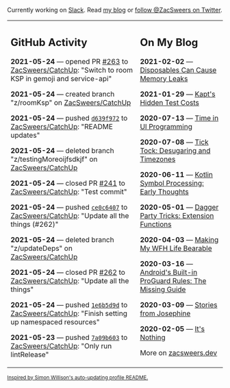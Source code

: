 Currently working on [Slack](https://slack.com/). Read [my blog](https://zacsweers.dev/) or [follow @ZacSweers on Twitter](https://twitter.com/ZacSweers).

<table><tr><td valign="top" width="60%">

## GitHub Activity
<!-- githubActivity starts -->
**2021-05-24** — opened PR [#263](https://api.github.com/repos/ZacSweers/CatchUp/pulls/263) to [ZacSweers/CatchUp](https://api.github.com/repos/ZacSweers/CatchUp): "Switch to room KSP in gemoji and service-api"

**2021-05-24** — created branch "z/roomKsp" on [ZacSweers/CatchUp](https://api.github.com/repos/ZacSweers/CatchUp)

**2021-05-24** — pushed [`d639f972`](https://github.com/ZacSweers/CatchUp/commit/d639f972eb8634ec8477604f547ad197f61e5114) to [ZacSweers/CatchUp](https://api.github.com/repos/ZacSweers/CatchUp): "README updates"

**2021-05-24** — deleted branch "z/testingMoreoijfsdkjf" on [ZacSweers/CatchUp](https://api.github.com/repos/ZacSweers/CatchUp)

**2021-05-24** — closed PR [#241](https://api.github.com/repos/ZacSweers/CatchUp/pulls/241) to [ZacSweers/CatchUp](https://api.github.com/repos/ZacSweers/CatchUp): "Test commit"

**2021-05-24** — pushed [`ce0c6407`](https://github.com/ZacSweers/CatchUp/commit/ce0c6407444a44de459f2e0a823e58a793f7e6b2) to [ZacSweers/CatchUp](https://api.github.com/repos/ZacSweers/CatchUp): "Update all the things (#262)"

**2021-05-24** — deleted branch "z/updateDeps" on [ZacSweers/CatchUp](https://api.github.com/repos/ZacSweers/CatchUp)

**2021-05-24** — closed PR [#262](https://api.github.com/repos/ZacSweers/CatchUp/pulls/262) to [ZacSweers/CatchUp](https://api.github.com/repos/ZacSweers/CatchUp): "Update all the things"

**2021-05-24** — pushed [`1e6b5d9d`](https://github.com/ZacSweers/CatchUp/commit/1e6b5d9d906eb43b134a24f587b0a27d4d41dd46) to [ZacSweers/CatchUp](https://api.github.com/repos/ZacSweers/CatchUp): "Finish setting up namespaced resources"

**2021-05-23** — pushed [`7a09b603`](https://github.com/ZacSweers/CatchUp/commit/7a09b603d9fc1e2cf483f22dbf0b463f12d1fee2) to [ZacSweers/CatchUp](https://api.github.com/repos/ZacSweers/CatchUp): "Only run lintRelease"
<!-- githubActivity ends -->
</td><td valign="top" width="40%">

## On My Blog
<!-- blog starts -->
**2021-02-02** — [Disposables Can Cause Memory Leaks](https://www.zacsweers.dev/disposables-can-cause-memory-leaks/)

**2021-01-29** — [Kapt's Hidden Test Costs](https://www.zacsweers.dev/kapts-hidden-test-costs/)

**2020-07-13** — [Time in UI Programming](https://www.zacsweers.dev/time-in-ui/)

**2020-07-08** — [Tick Tock: Desugaring and Timezones](https://www.zacsweers.dev/ticktock-desugaring-timezones/)

**2020-06-11** — [Kotlin Symbol Processing: Early Thoughts](https://www.zacsweers.dev/kotlin-symbol-processor-early-thoughts/)

**2020-05-01** — [Dagger Party Tricks: Extension Functions](https://www.zacsweers.dev/dagger-party-tricks-extension-functions/)

**2020-04-03** — [Making My WFH Life Bearable](https://www.zacsweers.dev/making-wfh-life-bearable/)

**2020-03-16** — [Android's Built-in ProGuard Rules: The Missing Guide](https://www.zacsweers.dev/android-proguard-rules/)

**2020-03-09** — [Stories from Josephine](https://www.zacsweers.dev/stories-from-josephine/)

**2020-02-05** — [It's Nothing](https://www.zacsweers.dev/its-nothing/)
<!-- blog ends -->
More on [zacsweers.dev](https://zacsweers.dev/)
</td></tr></table>

<sub><a href="https://simonwillison.net/2020/Jul/10/self-updating-profile-readme/">Inspired by Simon Willison's auto-updating profile README.</a></sub>